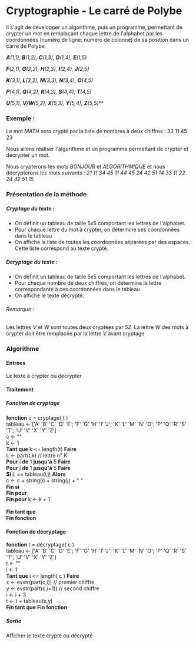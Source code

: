 # Cryptographie - Le carré de Polybe
Il s'agit de développer un algorithme, puis un programme, permettant de crypter un mot en remplaçant chaque lettre de l'alphabet par les coordonnées (numéro de ligne; numéro de colonne) de sa position dans un carré de Polybe
<!--
$$
\begin{center}
\begin{tabular}{|l|l|l|l|l|l|}
\hline
 & 1 & 2 & 3 & 4 & 5 \\ \hline
1 & A & B & C & D & E \\ \hline
2 & F & G & H & I & J \\ \hline
3 & K & L & M & N & O \\ \hline
4 & P & Q & R & S & T \\ \hline
5 & U & V/W & X & Y & Z \\ \hline
\end{tabular}
\end{center}
\end{center}
$$
-->
***A**(1,1), **B**(1,2), **C**(1,3), **D**(1,4), **E**(1,5)*

***F**(2,1), **G**(2,2), **H**(2,3), **I**(2,4), **J**(2,5)*

***K**(3,1), **L**(3,2), **M**(3,3), **N**(3,4), **O**(4,5)*

***P**(4,1), **Q**(4,2), **R**(4,3), **S**(4,4), **T**(4,5)*

***U**(5,1), **V/W**(5,2), **X**(5,3), **Y**(5,4), **Z**(5,5)***

### Exemple :
Le mot *MATH* sera crypté par la liste de nombres à deux chiffres : 33 11 45 23

Nous allons réaliser l'algorithme et un programme permettant de crypter et décrypter un mot.

Nous crypterons les mots *BONJOUR* et *ALGORITHMIQUE* et nous décrypterons les mots suivants : *21 11 34 45 11 44 45 24 42 51 14* *33 11 22 24 42 51 15*

### Présentation de la méthode
##### Cryptage du texte :
- On définit un tableau de taille 5x5 comportant les lettres de l'alphabet.
- Pour chaque lettre du mot à crypter, on détermine ses coordonnées dans le tableau
- On affiche la liste de toutes les coordonnées séparées par des espaces. Cette liste correspond au texte crypté.
##### Déryptage du texte :
- On définit un tableau de taille 5x5 comportant les lettres de l'alphabet.
- Pour chaque nombre de deux chiffres, on détermine la lettre correspondante à ces coordonnées dans le tableau
- On affiche le texte décrypté.

###### Remarque :
Les lettres *V* et *W* sont toutes deux cryptées par *52*. La lettre *W* des mots à crypter doit être remplacée par la lettre *V* avant cryptage


### Algorithme

#### Entrées
Le texte à crypter ou décrypter

#### Traitement
##### Fonction de cryptage

**fonction** c = cryptage( t )
<br>
tableau ← ['A' 'B' 'C' 'D' 'E';
          'F' 'G' 'H' 'I' 'J';
          'K' 'L' 'M' 'N' 'O';
          'P' 'Q' 'R' 'S' 'T';
          'U' 'V' 'X' 'Y' 'Z']
<br>
c ← ""
<br>
k ← 1
<br>
**Tant que** k <= length(t) **Faire**
<br>
L ← part(t,k) // lettre n° K
<br>
**Pour** i **de** 1 **jusqu'à** 5 **Faire**
<br>
**Pour** j **de** 1 **jusqu'à** 5 **Faire**
<br>
**Si** L == tableau(i,j) **Alors**
<br>
c ← c + string(i) + string(j) + " "
<br>
**Fin si**
<br>
**Fin pour**
<br>
**Fin pour**
k ← k + 1
<br>
<br>
**Fin tant que**
<br>
**Fin fonction**

#### Fonction de décryptage

**fonction** t = décryptage( c )
<br>
tableau ← ['A' 'B' 'C' 'D' 'E';
          'F' 'G' 'H' 'I' 'J';
          'K' 'L' 'M' 'N' 'O';
          'P' 'Q' 'R' 'S' 'T';
          'U' 'V' 'X' 'Y' 'Z']
<br>
t ← ""
<br>
i ← 1
<br>
**Tant que** i <= length( c ) **Faire**
<br>
x ← evstr(part(c,i)) // premier chiffre
<br>
y ← evstr(part(c,i+1)) // second chiffre
<br>
i ← i + 3
<br>
t ← t + tableau(x,y)
<br>
**Fin tant que**
**Fin fonction**
##### Sortie

Afficher le texte crypté ou décrypté
